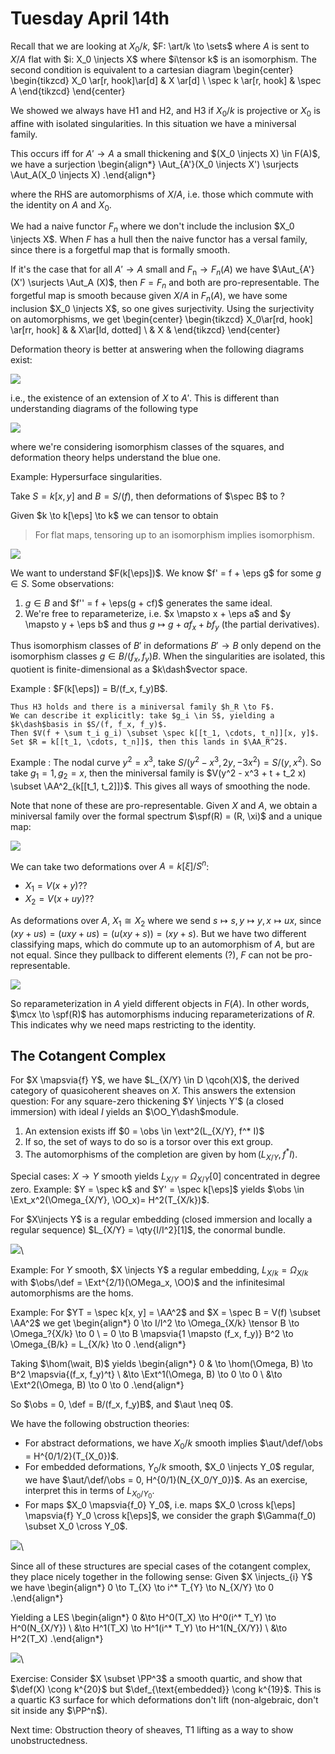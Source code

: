 # Tuesday April 14th

Recall that we are looking at $X_0/k$, $F: \art/k \to \sets$ where $A$ is sent to $X/A$ flat with $i: X_0 \injects X$ where $i\tensor k$ is an isomorphism.
The second condition is equivalent to a cartesian diagram
\begin{center}
\begin{tikzcd}
X_0 \ar[r, hook]\ar[d] & X \ar[d] \\
\spec k \ar[r, hook] & \spec A
\end{tikzcd}
\end{center}

We showed we always have H1 and H2, and H3 if $X_0/k$ is projective or $X_0$ is affine with isolated singularities.
In this situation we have a miniversal family.

This occurs iff for $A' \to A$ a small thickening and $(X_0 \injects X) \in F(A)$, we have a surjection
\begin{align*}
\Aut_{A'}(X_0 \injects X') \surjects \Aut_A(X_0 \injects X)
.\end{align*}

where the RHS are automorphisms of $X/A$, i.e. those which commute with the identity on $A$ and $X_0$.

We had a naive functor $F_n$ where we don't include the inclusion $X_0 \injects X$.
When $F$ has a hull then the naive functor has a versal family, since there is a forgetful map that is formally smooth.

If it's the case that for all $A' \to A$ small and $F_{\text{n}} \to F_n(A)$ we have $\Aut_{A'}(X') \surjects \Aut_A (X)$, then $F = F_n$ and both are pro-representable.
The forgetful map is smooth because given $X/A$ in $F_n(A)$, we have some inclusion $X_0 \injects X$, so one gives surjectivity.
Using the surjectivity on automorphisms, we get
\begin{center}
\begin{tikzcd}
X_0\ar[rd, hook] \ar[rr, hook] & & X\ar[ld, dotted] \\
& X & 
\end{tikzcd}
\end{center}

Deformation theory is better at answering when the following diagrams exist:

![](figures/image_2020-04-14-12-48-11.png)

i.e., the existence of an extension of $X$ to $A'$.
This is different than understanding diagrams of the following type

![](figures/image_2020-04-14-12-50-29.png)

where we're considering isomorphism classes of the squares, and deformation theory helps understand the blue one.

Example:
Hypersurface singularities.

Take $S = k[x, y]$ and $B = S/(f)$, then deformations of $\spec B$ to ?

Given $k \to k[\eps] \to k$ we can tensor to obtain

> For flat maps, tensoring up to an isomorphism implies isomorphism.

![](figures/image_2020-04-14-12-55-58.png)

We want to understand $F(k[\eps])$.
We know $f' = f + \eps g$ for some $g\in S$.
Some observations:

1. $g\in B$ and $f'' = f + \eps(g + cf)$ generates the same ideal.
2. We're free to reparameterize, i.e. $x \mapsto x + \eps a$ and $y \mapsto y + \eps b$ and thus $g \mapsto g + a f_x + b f_y$ (the partial derivatives).

Thus isomorphism classes of $B'$ in deformations $B' \to B$ only depend on the isomorphism classes $g\in B/(f_x, f_y) B$.
When the singularities are isolated, this quotient is finite-dimensional as a $k\dash$vector space.

Example
:   $F(k[\eps]) = B/(f_x, f_y)B$.

    Thus H3 holds and there is a miniversal family $h_R \to F$.
    We can describe it explicitly: take $g_i \in S$, yielding a $k\dash$basis in $S/(f, f_x, f_y)$.
    Then $V(f + \sum t_i g_i) \subset \spec k[[t_1, \cdots, t_n]][x, y]$.
    Set $R = k[[t_1, \cdots, t_n]]$, then this lands in $\AA_R^2$.

Example
:   The nodal curve $y^2 = x^3$, take $S/(y^2-x^3, 2y, -3x^2) = S/(y, x^2)$.
    So take $g_1 = 1, g_2 = x$, then the miniversal family is $V(y^2 - x^3 + t + t_2 x) \subset \AA^2_{k[[t_1, t_2]]}$.
    This gives all ways of smoothing the node.

Note that none of these are pro-representable. 
Given $X$ and $A$, we obtain a miniversal family over the formal spectrum $\spf(R) = (R, \xi)$ and a unique map:

![](figures/image_2020-04-14-13-10-21.png)

We can take two deformations over $A = k[\xi]/ S^n$:

- $X_1 = V(x + y)$??
- $X_2 = V(x + uy)$??

As deformations over $A$, $X_1 \cong X_2$ where we send $s\mapsto s, y\mapsto y, x\mapsto ux$, since $(xy + us) = (uxy + us) = (u(xy + s)) = (xy + s)$.
But we have two different classifying maps, which do commute up to an automorphism of $A$, but are not equal.
Since they pullback to different elements (?), $F$ can not be pro-representable.


![](figures/image_2020-04-14-13-20-05.png)

So reparameterization in $A$ yield different objects in $F(A)$.
In other words, $\mcx \to \spf(R)$ has automorphisms inducing reparameterizations of $R$.
This indicates why we need maps restricting to the identity.

## The Cotangent Complex 

For $X \mapsvia{f} Y$, we have $L_{X/Y} \in D \qcoh(X)$, the derived category of quasicoherent sheaves on $X$.
This answers the extension question:
For any square-zero thickening $Y \injects Y'$ (a closed immersion) with ideal $I$ yields an $\OO_Y\dash$module.


1. An extension exists iff $0 = \obs \in \ext^2(L_{X/Y}, f^* I)$
2. If so, the set of ways to do so is a torsor over this ext group.
3. The automorphisms of the completion are given by $\hom(L_{X/Y}, f^* I)$.

Special cases:
$X \to Y$ smooth yields $L_{X/Y} = \Omega_{X/Y}[0]$ concentrated in degree zero.
Example:
$Y = \spec k$ and $Y' = \spec k[\eps]$ yields $\obs \in \Ext_x^2(\Omega_{X/Y}, \OO_x)= H^2(T_{X/k})$.

For $X\injects Y$ is a regular embedding (closed immersion and locally a regular sequence) $L_{X/Y} = \qty{I/I^2}[1]$, the conormal bundle.

![](figures/image_2020-04-14-13-32-13.png)\

Example:
For $Y$ smooth, $X \injects Y$ a regular embedding, $L_{X/k} = \Omega_{X/k}$ with $\obs/\def = \Ext^{2/1}(\OMega_x, \OO)$ and the infinitesimal automorphisms are the homs.

Example:
For $YT = \spec k[x, y] = \AA^2$ and $X = \spec B = V(f) \subset \AA^2$ we get
\begin{align*}
0 \to I/I^2 \to \Omega_{X/k} \tensor B \to \Omega_?{X/k} \to 0 \\
= 0 \to B \mapsvia{1 \mapsto (f_x, f_y)} B^2 \to \Omega_{B/k} = L_{X/k} \to 0
.\end{align*}

Taking $\hom(\wait, B)$ yields
\begin{align*}
0 & \to \hom(\Omega, B) \to B^2 \mapsvia{(f_x, f_y)^t} \\ 
&\to \Ext^1(\Omega, B) \to 0 \to 0 \\
&\to \Ext^2(\Omega, B) \to 0 \to 0
.\end{align*}

So $\obs = 0, \def = B/(f_x, f_y)B$, and $\aut \neq 0$.

We have the following obstruction theories:

- For abstract deformations, we have $X_0/k$ smooth implies $\aut/\def/\obs = H^{0/1/2}(T_{X_0})$.
- For embedded deformations, $Y_0/k$ smooth, $X_0 \injects Y_0$ regular, we have $\aut/\def/\obs = 0, H^{0/1}(N_{X_0/Y_0})$.
  As an exercise, interpret this in terms of $L_{X_0/Y_0}$.
- For maps $X_0 \mapsvia{f_0} Y_0$, i.e. maps $X_0 \cross k[\eps] \mapsvia{f} Y_0 \cross k[\eps]$, we consider the graph $\Gamma(f_0) \subset X_0 \cross Y_0$.

 ![](figures/image_2020-04-14-13-43-40.png)\

Since all of these structures are special cases of the cotangent complex, they place nicely together in the following sense:
Given $X \injects_{i} Y$ we have
\begin{align*}
0 \to T_{X} \to i^* T_{Y} \to N_{X/Y} \to 0
.\end{align*}

Yielding a LES
\begin{align*}
0 &\to H^0(T_X) \to H^0(i^* T_Y) \to H^0(N_{X/Y}) \\
&\to H^1(T_X) \to H^1(i^* T_Y) \to H^1(N_{X/Y}) \\
&\to H^2(T_X) 
.\end{align*}


![](figures/image_2020-04-14-13-47-05.png)\

Exercise:
Consider $X \subset \PP^3$ a smooth quartic, and show that $\def(X) \cong k^{20}$ but $\def_{\text{embedded}} \cong k^{19}$.
This is a quartic K3 surface for which deformations don't lift (non-algebraic, don't sit inside any $\PP^n$).

Next time:
Obstruction theory of sheaves, T1 lifting as a way to show unobstructedness.
